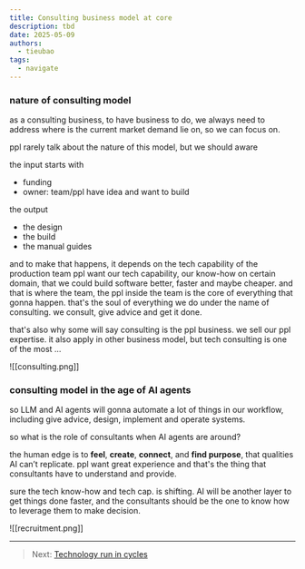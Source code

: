 ```yaml
---
title: Consulting business model at core
description: tbd
date: 2025-05-09
authors:
  - tieubao
tags:
  - navigate
---
```


### nature of consulting model

as a consulting business, to have business to do, we always need to address where is the current market demand lie on, so we can focus on.

ppl rarely talk about the nature of this model, but we should aware

the input starts with

- funding
- owner: team/ppl have idea and want to build

the output

- the design
- the build
- the manual guides

and to make that happens, it depends on the tech capability of the production team
ppl want our tech capability, our know-how on certain domain,
that we could build software better, faster and maybe cheaper.
and that is where the team, the ppl inside the team is the core of everything that gonna happen. that's the soul of everything we do under the name of consulting.
we consult, give advice and get it done.

that's also why some will say consulting is the ppl business. we sell our ppl expertise. it also apply in other business model, but tech consulting is one of the most ...

![[consulting.png]]

### consulting model in the age of AI agents

so LLM and AI agents will gonna automate a lot of things in our workflow, including give advice, design, implement and operate systems.

so what is the role of consultants when AI agents are around?

the human edge is to **feel**, **create**, **connect**, and **find purpose**, that qualities AI can’t replicate.
ppl want great experience and that's the thing that consultants have to understand and provide.

sure the tech know-how and tech cap. is shifting. AI will be another layer to get things done faster, and the consultants should be the one to know how to leverage them to make decision.

![[recruitment.png]]

---

> Next: [Technology run in cycles](cycle.md)
